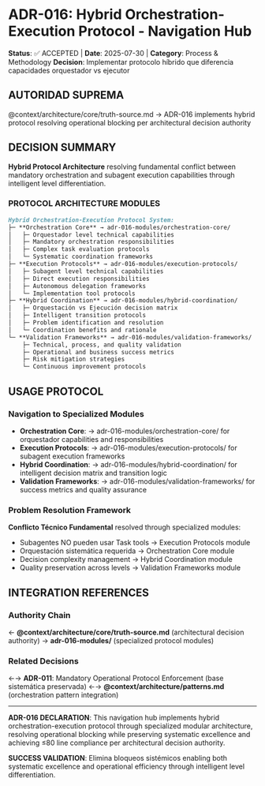 # ADR-016: Hybrid Orchestration-Execution Protocol - Navigation Hub

**Status**: ✅ ACCEPTED | **Date**: 2025-07-30 | **Category**: Process & Methodology
**Decision**: Implementar protocolo híbrido que diferencia capacidades orquestador vs ejecutor

## AUTORIDAD SUPREMA
@context/architecture/core/truth-source.md → ADR-016 implements hybrid protocol resolving operational blocking per architectural decision authority

## DECISION SUMMARY
**Hybrid Protocol Architecture** resolving fundamental conflict between mandatory orchestration and subagent execution capabilities through intelligent level differentiation.

### **PROTOCOL ARCHITECTURE MODULES**

```markdown
Hybrid Orchestration-Execution Protocol System:
├─ **Orchestration Core** → adr-016-modules/orchestration-core/
│   ├─ Orquestador level technical capabilities
│   ├─ Mandatory orchestration responsibilities
│   ├─ Complex task evaluation protocols
│   └─ Systematic coordination frameworks
├─ **Execution Protocols** → adr-016-modules/execution-protocols/
│   ├─ Subagent level technical capabilities
│   ├─ Direct execution responsibilities
│   ├─ Autonomous delegation frameworks
│   └─ Implementation tool protocols
├─ **Hybrid Coordination** → adr-016-modules/hybrid-coordination/
│   ├─ Orquestación vs Ejecución decision matrix
│   ├─ Intelligent transition protocols
│   ├─ Problem identification and resolution
│   └─ Coordination benefits and rationale
└─ **Validation Frameworks** → adr-016-modules/validation-frameworks/
    ├─ Technical, process, and quality validation
    ├─ Operational and business success metrics
    ├─ Risk mitigation strategies
    └─ Continuous improvement protocols
```

## USAGE PROTOCOL

### **Navigation to Specialized Modules**
- **Orchestration Core**: → adr-016-modules/orchestration-core/ for orquestador capabilities and responsibilities
- **Execution Protocols**: → adr-016-modules/execution-protocols/ for subagent execution frameworks
- **Hybrid Coordination**: → adr-016-modules/hybrid-coordination/ for intelligent decision matrix and transition logic
- **Validation Frameworks**: → adr-016-modules/validation-frameworks/ for success metrics and quality assurance

### **Problem Resolution Framework**
**Conflicto Técnico Fundamental** resolved through specialized modules:
- Subagentes NO pueden usar Task tools → Execution Protocols module
- Orquestación sistemática requerida → Orchestration Core module  
- Decision complexity management → Hybrid Coordination module
- Quality preservation across levels → Validation Frameworks module

## INTEGRATION REFERENCES

### Authority Chain
← **@context/architecture/core/truth-source.md** (architectural decision authority)
→ **adr-016-modules/** (specialized protocol modules)

### Related Decisions
←→ **ADR-011**: Mandatory Operational Protocol Enforcement (base sistemática preservada)
←→ **@context/architecture/patterns.md** (orchestration pattern integration)

---

**ADR-016 DECLARATION**: This navigation hub implements hybrid orchestration-execution protocol through specialized modular architecture, resolving operational blocking while preserving systematic excellence and achieving ≤80 line compliance per architectural decision authority.

**SUCCESS VALIDATION**: Elimina bloqueos sistémicos enabling both systematic excellence and operational efficiency through intelligent level differentiation.